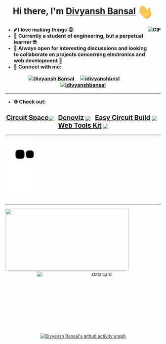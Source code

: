 <h1 align="Center">  Hi there, I'm <a href="https://idivyanshbansal.tk/">Divyansh Bansal</a>&nbsp;<img src="https://raw.githubusercontent.com/ABSphreak/ABSphreak/master/gifs/Hi.gif" width="50" valign="middle" ></h1>
<h3>
<img align="right" alt="GIF" height="160px" src="https://media.giphy.com/media/du3J3cXyzhj75IOgvA/giphy.gif">

- 💕 I love making things 😍
- 🔭 Currently a student of engineering, but a perpetual learner 🤓
- 👯 Always open for interesting discussions and looking to collaborate on projects concerning electronics and web development 🙂
- 📧  Connect with me:
 
<p align="center">
 <a href="https://www.linkedin.com/in/idivyanshbansal/" target="blank"><img align="center" src="https://cdn-icons-png.flaticon.com/512/174/174857.png" alt="Divyansh Bansal" height="50" width="50" /></a>&nbsp;&nbsp;&nbsp;&nbsp;
<a href="https://twitter.com/idivyanshbnsl" target="blank"><img align="center" src="https://cdn.iconscout.com/icon/free/png-128/twitter-241-721979.png" alt="idivyanshbnsl" height="50" width="50" /></a> &nbsp;&nbsp;&nbsp;
<a href="https://www.instagram.com/idivyanshbansal/" target="blank"><img align="center" src="https://cdn.iconscout.com/icon/free/png-128/instagram-216-721958.png" alt="idivyanshbansal" height="50" width="50" /></a>
</p>

 ---
 
- 🌐 Check out: </h3>

<h2 align= "center"><a href="https://circuitspace.cf/">Circuit Space</a><img src="https://webtoolskit.online/assets/img/circuitspace.png" width="50" valign="middle" >&nbsp;&nbsp;
<a href="https://denoviz.web.app/">Denoviz</a> <img src="https://denoviz.web.app/assets/img/og.png" width="50" valign="middle" >&nbsp;&nbsp;
<a href="https://easycircuitbuild.tech/">Easy Circuit Build</a> <img src="https://webtoolskit.online/assets/img/easy-circuit-build.webp" width="50" valign="middle" >&nbsp;&nbsp;
<a href="https://webtoolskit.online/">Web Tools Kit</a> <img src="https://webtoolskit.online/assets/img/og.png" width="50" valign="middle" ></h2>


---

  <img src="https://raw.githubusercontent.com/idivyanshbansal/idivyanshbansal/output/github-contribution-grid-snake.svg">
  
---
<p>
 <a align= "center" href="https://github.com/idivyanshbansal">
  <img height="200px" width="400" src="https://github-readme-stats.vercel.app/api?username=idivyanshbansal&count_private=true&show_icons=true&title_color=FA8B00&text_color=FDFDFD&icon_color=FA8B00&bg_color=000000">
  <img align="right" alt= "stats card" height="200px" width="400" src="https://github-readme-streak-stats.herokuapp.com/?user=idivyanshbansal&theme=highcontrast">
</p>

![Divyansh Bansal's github activity graph](https://activity-graph.herokuapp.com/graph?username=idivyanshbansal&bg_color=000000&color=FDFDFD&line=D57803&point=FDFDFD&hide_title=true)
